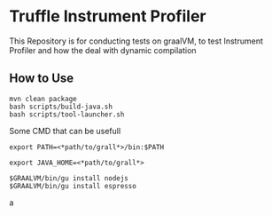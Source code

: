 #  Truffle Instrument Profiler


This Repository is for conducting tests on graalVM,  to test Instrument Profiler and how the deal with dynamic compilation

## How to Use

```
mvn clean package
bash scripts/build-java.sh
bash scripts/tool-launcher.sh

```

Some CMD that can be usefull

```
export PATH=<*path/to/grall*>/bin:$PATH

export JAVA_HOME=<*path/to/grall*>

$GRAALVM/bin/gu install nodejs
$GRAALVM/bin/gu install espresso

```


a
